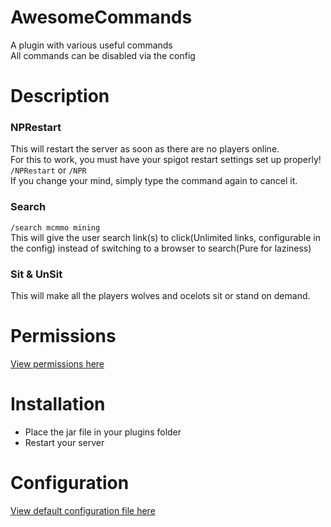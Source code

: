 # AwesomeCommands

A plugin with various useful commands  
All commands can be disabled via the config


# Description
### NPRestart
This will restart the server as soon as there are no players online.  
For this to work, you must have your spigot restart settings set up properly!  
`/NPRestart` or `/NPR`  
If you change your mind, simply type the command again to cancel it.

### Search
`/search mcmmo mining`  
This will give the user search link(s) to click(Unlimited links, configurable in the config) instead of switching to a browser to search(Pure for laziness)

### Sit & UnSit
This will make all the players wolves and ocelots sit or stand on demand.

# Permissions
[View permissions here](../../blob/master/src/plugin.yml)


# Installation

- Place the jar file in your plugins folder
- Restart your server


# Configuration
[View default configuration file here](../../blob/master/src/config.yml)